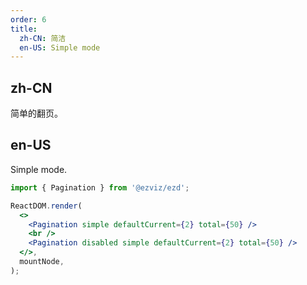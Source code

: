 ```yaml
---
order: 6
title:
  zh-CN: 简洁
  en-US: Simple mode
---
```


## zh-CN

简单的翻页。

## en-US

Simple mode.

```jsx
import { Pagination } from '@ezviz/ezd';

ReactDOM.render(
  <>
    <Pagination simple defaultCurrent={2} total={50} />
    <br />
    <Pagination disabled simple defaultCurrent={2} total={50} />
  </>,
  mountNode,
);
```
